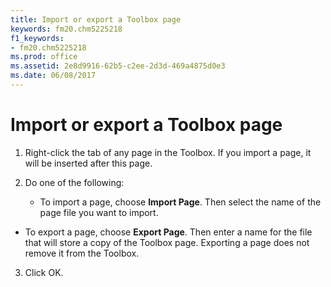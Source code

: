 ```yaml
---
title: Import or export a Toolbox page
keywords: fm20.chm5225218
f1_keywords:
- fm20.chm5225218
ms.prod: office
ms.assetid: 2e8d9916-62b5-c2ee-2d3d-469a4875d0e3
ms.date: 06/08/2017
---
```



# Import or export a Toolbox page




1. Right-click the tab of any page in the Toolbox. If you import a page, it will be inserted after this page.
    
2. Do one of the following:
    
    
    
      - To import a page, choose **Import Page**. Then select the name of the page file you want to import.
    
  - To export a page, choose **Export Page**. Then enter a name for the file that will store a copy of the Toolbox page. Exporting a page does not remove it from the Toolbox.
    

    
    
3. Click OK.
    




